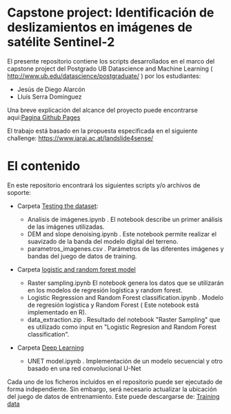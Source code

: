 # Capstone project: Identificación de deslizamientos en imágenes de satélite Sentinel-2

El presente repositorio contiene los scripts desarrollados en el marco del capstone project del Postgrado UB Datascience and Machine Learning (  http://www.ub.edu/datascience/postgraduate/ ) por los estudiantes:
- Jesús de Diego Alarcón
- Lluís Serra Domínguez

Una breve explicación del alcance del proyecto puede encontrarse aquí:[Pagina Github Pages](https://serra17.github.io/landslide-susceptibility/)

El trabajo está basado en la propuesta especificada en el siguiente challenge: https://www.iarai.ac.at/landslide4sense/ 

# El contenido

En este repositorio encontrará los siguientes scripts y/o archivos de soporte:
- Carpeta [Testing the dataset](https://github.com/SERRA17/landslide-susceptibility/tree/main/testing%20the%20dataset):
  - Analisis de imágenes.ipynb . El notebook describe un primer análisis de las imágenes utilizadas.
  - DEM and slope denoising.ipynb . Este notebook permite realizar el suavizado de la banda del modelo digital del terreno.
  - parametros_imagenes.csv . Parámetros de las diferentes imágenes y bandas del juego de datos de training.

- Carpeta [logistic and random forest model](https://github.com/SERRA17/landslide-susceptibility/tree/main/logistic%20and%20random%20forest%20model)
  - Raster sampling.ipynb El notebook genera los datos que se utilizarán en los modelos de regresión logística y random forest.
  - Logistic Regression and Random Forest classification.ipynb . Modelo de regresión logística y Random Forest ( Este notebook está implementado en R).
  - data_extraction.zip . Resultado del notebook "Raster Sampling" que es utilizado como input en "Logistic Regresion and Random Forest classification".

- Carpeta [Deep Learning](https://github.com/SERRA17/landslide-susceptibility/tree/main/deep-learning)
  - UNET model.ipynb . Implementación de un modelo secuencial y otro basado en una red convolucional U-Net

Cada uno de los ficheros incluidos en el repositorio puede ser ejecutado de forma independiente. Sin embargo, será necesario actualizar la ubicación del juego de datos de entrenamiento. Este puede descargarse de: [Training data](https://cloud.iarai.ac.at/index.php/s/KrwKngeXN7KjkFm)





